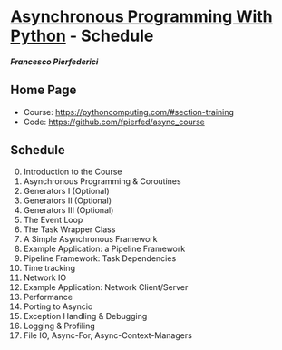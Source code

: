 # [Asynchronous Programming With Python](https://pythoncomputing.com/#section-training) - Schedule
#### _Francesco Pierfederici_


## Home Page
 * Course: https://pythoncomputing.com/#section-training
 * Code: https://github.com/fpierfed/async_course


## Schedule
 0. Introduction to the Course
 1. Asynchronous Programming & Coroutines
 2. Generators I (Optional)
 3. Generators II (Optional)
 4. Generators III (Optional)
 5. The Event Loop
 6. The Task Wrapper Class
 7. A Simple Asynchronous Framework
 8. Example Application: a Pipeline Framework
 9. Pipeline Framework: Task Dependencies
 10. Time tracking
 11. Network IO
 12. Example Application: Network Client/Server
 13. Performance
 14. Porting to Asyncio
 15. Exception Handling & Debugging
 16. Logging & Profiling
 17. File IO, Async-For, Async-Context-Managers
